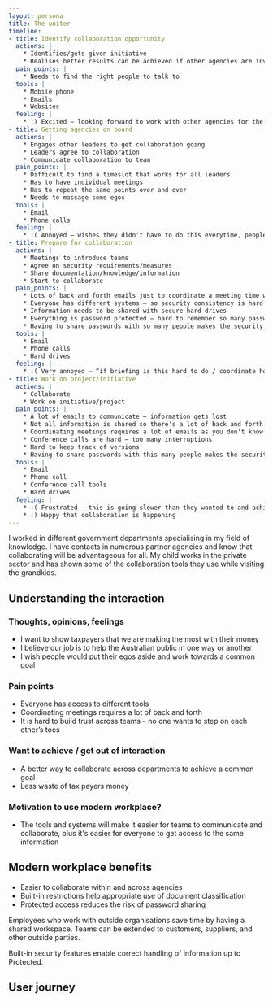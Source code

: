 ```yaml
---
layout: persona
title: The uniter
timeline:
- title: Identify collaboration opportunity
  actions: |
    * Identifies/gets given initiative
    * Realises better results can be achieved if other agencies are involved
  pain_points: |
    * Needs to find the right people to talk to
  tools: |
    * Mobile phone
    * Emails
    * Websites
  feeling: |
    * :) Excited – looking forward to work with other agencies for the Australian people
- title: Getting agencies on board
  actions: |
    * Engages other leaders to get collaboration going
    * Leaders agree to collaboration
    * Communicate collaboration to team
  pain_points: |
    * Difficult to find a timeslot that works for all leaders
    * Has to have individual meetings 
    * Has to repeat the same points over and over
    * Needs to massage some egos
  tools: |
    * Email
    * Phone calls
  feeling: |
    * :( Annoyed – wishes they didn't have to do this everytime, people should be more open about collaborating
- title: Prepare for collaboration
  actions: |
    * Meetings to introduce teams
    * Agree on security requirements/measures
    * Share documentation/knowledge/information
    * Start to collaborate
  pain_points: |
    * Lots of back and forth emails just to coordinate a meeting time where everyone can meet
    * Everyone has different systems – so security consistency is hard to achieve
    * Information needs to be shared with secure hard drives
    * Everything is password protected – hard to remember so many passwords
    * Having to share passwords with so many people makes the security measures pointless
  tools: |
    * Email
    * Phone calls
    * Hard drives
  feeling: |
    * :( Very annoyed – “if briefing is this hard to do / coordinate how can they expect for the project to run smoothly?”
- title: Work on project/initiative
  actions: |
    * Collaborate
    * Work on initiative/project
  pain_points: |
    * A lot of emails to communicate – information gets lost
    * Not all information is shared so there's a lot of back and forth asking for things
    * Coordinating meetings requires a lot of emails as you don't know who is available when
    * Conference calls are hard – too many interruptions
    * Hard to keep track of versions
    * Having to share passwords with this many people makes the security measures pointless
  tools: |
    * Email
    * Phone call
    * Conference call tools
    * Hard drives
  feeling: |
    * :( Frustrated – this is going slower than they wanted to and achieving collaboration is hard
    * :) Happy that collaboration is happening
---
```


I worked in different government departments specialising in my field of knowledge. I have contacts in numerous partner agencies and know that collaborating will be advantageous for all. My child works in the private sector and has shown some of the collaboration tools they use while visiting the grandkids.

## Understanding the interaction

### Thoughts, opinions, feelings

* I want to show taxpayers that we are making the most with their money
* I believe our job is to help the Australian public in one way or another
* I wish people would put their egos aside and work towards a common goal

### Pain points

* Everyone has access to different tools
* Coordinating meetings requires a lot of back and forth
* It is hard to build trust across teams – no one wants to step on each other’s toes

### Want to achieve / get out of interaction

* A better way to collaborate across departments to achieve a common goal
* Less waste of tax payers money

### Motivation to use modern workplace?

* The tools and systems will make it easier for teams to communicate and collaborate, plus it's easier for everyone to get access to the same information

## Modern workplace benefits

* Easier to collaborate within and across agencies
* Built-in restrictions help appropriate use of document classification
* Protected access reduces the risk of password sharing

Employees who work with outside organisations save time by having a shared workspace. Teams can be extended to customers, suppliers, and other outside parties.

Built-in security features enable correct handling of information up to Protected.

## User journey